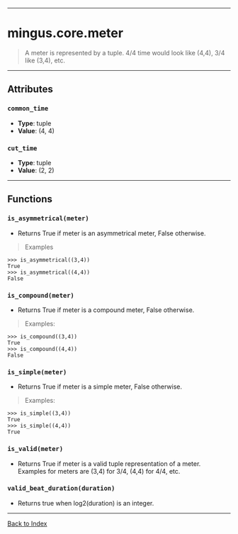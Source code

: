 
---


# mingus.core.meter #



> A meter is represented by a tuple. 4/4 time would look like (4,4),
> 3/4 like (3,4), etc.




---


## Attributes ##

### `common_time` ###

  * **Type**: tuple
  * **Value**: (4, 4)

### `cut_time` ###

  * **Type**: tuple
  * **Value**: (2, 2)


---


## Functions ##

### `is_asymmetrical(meter)` ###

  * Returns True if meter is an asymmetrical meter, False otherwise.
> Examples
```
>>> is_asymmetrical((3,4))
True
>>> is_asymmetrical((4,4))
False
```

### `is_compound(meter)` ###

  * Returns True if meter is a compound meter, False otherwise.
> Examples:
```
>>> is_compound((3,4))
True
>>> is_compound((4,4))
False
```

### `is_simple(meter)` ###

  * Returns True if meter is a simple meter, False otherwise.
> Examples:
```
>>> is_simple((3,4))
True
>>> is_simple((4,4))
True
```

### `is_valid(meter)` ###

  * Returns True if meter is a valid tuple representation of a meter. Examples for meters are (3,4) for 3/4, (4,4) for 4/4, etc.

### `valid_beat_duration(duration)` ###

  * Returns true when log2(duration) is an integer.


---


[Back to Index](mingusIndex.md)